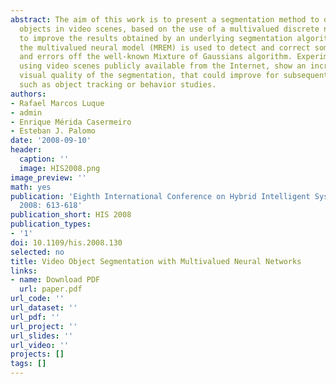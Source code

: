 ```yaml
---
abstract: The aim of this work is to present a segmentation method to detect moving
  objects in video scenes, based on the use of a multivalued discrete neural network
  to improve the results obtained by an underlying segmentation algorithm. Specifically,
  the multivalued neural model (MREM) is used to detect and correct some of the deficiencies
  and errors off the well-known Mixture of Gaussians algorithm. Experimental results,
  using video scenes publicly available from the Internet, show an increase of the
  visual quality of the segmentation, that could improve for subsequent analysis phases,
  such as object tracking or behavior studies.
authors:
- Rafael Marcos Luque
- admin
- Enrique Mérida Casermeiro
- Esteban J. Palomo
date: '2008-09-10'
header:
  caption: ''
  image: HIS2008.png
image_preview: ''
math: yes
publication: 'Eighth International Conference on Hybrid Intelligent Systems (HIS)
  2008: 613-618'
publication_short: HIS 2008
publication_types: 
- '1'
doi: 10.1109/his.2008.130
selected: no
title: Video Object Segmentation with Multivalued Neural Networks
links:
- name: Download PDF
  url: paper.pdf
url_code: ''
url_dataset: ''
url_pdf: ''
url_project: ''
url_slides: ''
url_video: ''
projects: []
tags: []
---
```

